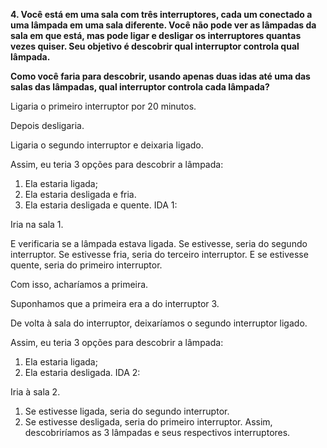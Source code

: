 **4. Você está em uma sala com três interruptores, cada um conectado a uma lâmpada em uma sala diferente. Você não pode ver as lâmpadas da sala em que está, mas pode ligar e desligar os interruptores quantas vezes quiser. Seu objetivo é descobrir qual interruptor controla qual lâmpada.**

**Como você faria para descobrir, usando apenas duas idas até uma das salas das lâmpadas, qual interruptor controla cada lâmpada?**


Ligaria o primeiro interruptor por 20 minutos.

Depois desligaria.

Ligaria o segundo interruptor e deixaria ligado.

Assim, eu teria 3 opções para descobrir a lâmpada:

1. Ela estaria ligada;
2. Ela estaria desligada e fria.
3. Ela estaria desligada e quente.
IDA 1:

Iria na sala 1.

E verificaria se a lâmpada estava ligada. Se estivesse, seria do segundo interruptor. Se estivesse fria, seria do terceiro interruptor. E se estivesse quente, seria do primeiro interruptor.

Com isso, acharíamos a primeira.

Suponhamos que a primeira era a do interruptor 3.

De volta à sala do interruptor, deixaríamos o segundo interruptor ligado.

Assim, eu teria 3 opções para descobrir a lâmpada:

1. Ela estaria ligada;
2. Ela estaria desligada.
IDA 2:

Iria à sala 2.

1. Se estivesse ligada, seria do segundo interruptor.
2. Se estivesse desligada, seria do primeiro interruptor.
Assim, descobriríamos as 3 lâmpadas e seus respectivos interruptores.

